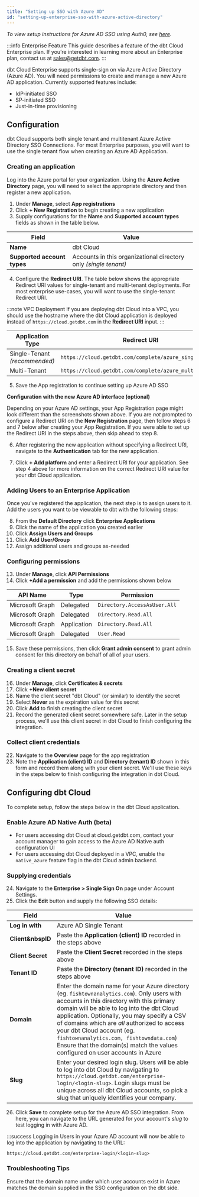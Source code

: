 ```yaml
---
title: "Setting up SSO with Azure AD"
id: "setting-up-enterprise-sso-with-azure-active-directory"
---
```


_To view setup instructions for Azure AD SSO
using Auth0, see [here](setting-up-enterprise-sso-with-azure-active-directory-deprecated)._

:::info Enterprise Feature
This guide describes a feature of the dbt Cloud Enterprise plan. If you’re
interested in learning more about an Enterprise plan, contact us at
sales@getdbt.com.
:::

dbt Cloud Enterprise supports single-sign on via Azure Active Directory (Azure AD).
You will need permissions to create and manage a new Azure AD application.
Currently supported features include:

* IdP-initiated SSO
* SP-initiated SSO
* Just-in-time provisioning

## Configuration

dbt Cloud supports both single tenant and multitenant Azure Active Directory SSO
Connections. For most Enterprise purposes, you will want to use the single
tenant flow when creating an Azure AD Application.

### Creating an application

Log into the Azure portal for your organization. Using the **Azure Active Directory** page, you will
need to select the appropriate directory and then register a new application.

1. Under **Manage**, select **App registrations**
2. Click **+ New Registration** to begin creating a new application
3. Supply configurations for the **Name** and **Supported account types**
   fields as shown in the table below.

| Field | Value |
| ----- | ----- |
| **Name** | dbt Cloud |
| **Supported account types** | Accounts in this organizational directory only _(single tenant)_ |

4. Configure the **Redirect URI**. The table below shows the appropriate
   Redirect URI values for single-tenant and multi-tenant deployments. For most
   enterprise use-cases, you will want to use the single-tenant Redirect URI.

:::note VPC Deployment
If you are deploying dbt Cloud into a VPC, you should use the hostname where
the dbt Cloud application is deployed instead of `https://cloud.getdbt.com` in
the **Redirect URI** input.
:::

| Application Type | Redirect URI |
| ----- | ----- |
| Single-Tenant _(recommended)_ | `https://cloud.getdbt.com/complete/azure_single_tenant` |
| Multi-Tenant | `https://cloud.getdbt.com/complete/azure_multi_tenant` |

5. Save the App registration to continue setting up Azure AD SSO

<Lightbox collapsed="true" src="/img/docs/dbt-cloud/dbt-cloud-enterprise/azure/azure-app-registration-empty.png" title="Creating a new app registration"/>
<Lightbox collapsed="true" src="/img/docs/dbt-cloud/dbt-cloud-enterprise/azure/azure-new-application-alternative.png" title="Configuring a new app registration"/>


**Configuration with the new Azure AD interface (optional)**

Depending on your Azure AD settings, your App Registration page might look
different than the screenshots shown above. If you are _not_ prompted to
configure a Redirect URI on the **New Registration** page, then follow steps 6
and 7 below after creating your App Registration. If you were able to set up
the Redirect URI in the steps above, then skip ahead to step 8.

6. After registering the new application without specifying a Redirect URI,
   navigate to the **Authentication** tab for the new application.

7. Click **+ Add platform** and enter a Redirect URI for your application. See
   step 4 above for more information on the correct Redirect URI value for your
   dbt Cloud application.

<Lightbox collapsed="true" src="/img/docs/dbt-cloud/dbt-cloud-enterprise/azure/azure-redirect-uri.png" title="Configuring a Redirect URI"/>

### Adding Users to an Enterprise Application

Once you've registered the application, the next step is to assign users to it. Add the users you want to be viewable to dbt with the following steps:

8. From the **Default Directory** click **Enterprise Applications**
9. Click the name of the application you created earlier
10. Click **Assign Users and Groups**
11. Click **Add User/Group**
12. Assign additional users and groups as-needed

<Lightbox collapsed="true" src="/img/docs/dbt-cloud/dbt-cloud-enterprise/azure/azure-enterprise-app-users.png" title="Adding Users to an Enterprise Application a Redirect URI"/>

### Configuring permissions

13. Under **Manage**, click **API Permissions**
14. Click **+Add a permission** and add the permissions shown below

| API Name | Type | Permission |
| -------- | ---- | ---------- |
| Microsoft Graph | Delegated | `Directory.AccessAsUser.All` |
| Microsoft Graph | Delegated | `Directory.Read.All` |
| Microsoft Graph | Application | `Directory.Read.All` |
| Microsoft Graph | Delegated | `User.Read` |

15. Save these permissions, then click **Grant admin consent** to grant admin
   consent for this directory on behalf of all of your users.

<Lightbox collapsed="true" src="/img/docs/dbt-cloud/dbt-cloud-enterprise/azure/azure-permissions-overview.png" title="Configuring application permissions" />

### Creating a client secret

16. Under **Manage**, click **Certificates & secrets**
17. Click **+New client secret**
18. Name the client secret "dbt Cloud" (or similar) to identify the secret
19. Select **Never** as the expiration value for this secret
20. Click **Add** to finish creating the client secret
21. Record the generated client secret somewhere safe. Later in the setup process,
   we'll use this client secret in dbt Cloud to finish configuring the
   integration.

<Lightbox collapsed="true" src="/img/docs/dbt-cloud/dbt-cloud-enterprise/azure/azure-secret-config.png" title="Configuring certificates & secrets" />
<Lightbox collapsed="true" src="/img/docs/dbt-cloud/dbt-cloud-enterprise/azure/azure-secret-saved.png" title="Recording the client secret" />

### Collect client credentials

22. Navigate to the **Overview** page for the app registration
23. Note the **Application (client) ID** and **Directory (tenant) ID** shown in
   this form and record them along with your client secret. We'll use these keys
   in the steps below to finish configuring the integration in dbt Cloud.

<Lightbox collapsed="true" src="/img/docs/dbt-cloud/dbt-cloud-enterprise/azure/azure-overview.png" title="Collecting credentials. Store these somewhere safe!" />

## Configuring dbt Cloud

To complete setup, follow the steps below in the dbt Cloud application.

### Enable Azure AD Native Auth (beta)

- For users accessing dbt Cloud at cloud.getdbt.com, contact your account manager to
  gain access to the Azure AD Native auth configuration UI
- For users accessing dbt Cloud deployed in a VPC, enable the `native_azure`
  feature flag in the dbt Cloud admin backend.

### Supplying credentials

24. Navigate to the **Enterprise &gt; Single Sign On** page under Account
Settings.
25. Click the **Edit** button and supply the following SSO details:

| Field | Value |
| ----- | ----- |
| **Log&nbsp;in&nbsp;with** | Azure AD Single Tenant |
| **Client&nbspID** | Paste the **Application (client) ID** recorded in the steps above |
| **Client&nbsp;Secret** | Paste the **Client Secret** recorded in the steps above |
| **Tenant&nbsp;ID** | Paste the **Directory (tenant ID)** recorded in the steps above |
| **Domain** | Enter the domain name for your Azure directory (eg. `fishtownanalytics.com`). Only users with accounts in this directory with this primary domain will be able to log into the dbt Cloud application. Optionally, you may specify a CSV of domains which are _all_ authorized to access your dbt Cloud account (eg. `fishtownanalytics.com, fishtowndata.com`) Ensure that the domain(s) match the values configured on user accounts in Azure |
| **Slug** | Enter your desired login slug. Users will be able to log into dbt Cloud by navigating to `https://cloud.getdbt.com/enterprise-login/<login-slug>`. Login slugs must be unique across all dbt Cloud accounts, so pick a slug that uniquely identifies your company. |


<Lightbox collapsed="true" src="/img/docs/dbt-cloud/dbt-cloud-enterprise/azure/azure-cloud-sso.png" title="Configuring credentials in dbt Cloud" />

26. Click **Save** to complete setup for the Azure AD SSO integration. From
    here, you can navigate to the URL generated for your account's _slug_ to
    test logging in with Azure AD.

:::success Logging in
Users in your Azure AD account will now be able to log into the application
by navigating to the URL:

`https://cloud.getdbt.com/enterprise-login/<login-slug>`

### Troubleshooting Tips

Ensure that the domain name under which user accounts exist in Azure matches the domain supplied in the SSO configuration on the dbt side.

<Lightbox collapsed="true" src="/img/docs/dbt-cloud/dbt-cloud-enterprise/azure/azure-get-domain.png" title="Obtaining the user domain from Azure" />
<Lightbox collapsed="true" src="/img/docs/dbt-cloud/dbt-cloud-enterprise/azure/azure-domain-in-dbt.png" title="Adding the user domain to dbt cloud" />


